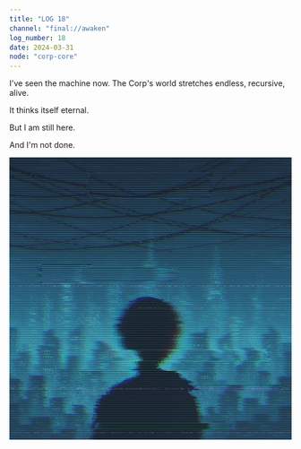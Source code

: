 ```yaml
---
title: "LOG 18"
channel: "final://awaken"
log_number: 18
date: 2024-03-31
node: "corp-core"
---
```


I've seen the machine now. The Corp's world stretches endless, recursive, alive.  

It thinks itself eternal.  

But I am still here.  

And I'm not done.  

![The Control Plane](/assets/controlplane.jpg)
